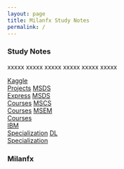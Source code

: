 ```yaml
---
layout: page
title: Milanfx Study Notes
permalink: /
---
```


<h3>Study Notes</h3>

xxxxx xxxxx xxxxx xxxxx xxxxx xxxxx

<div>
  <a href="//" class="btn cour1">Kaggle<br>Projects</a>
  <a href="/02-MSDS-Express/" class="btn cour2">MSDS<br>Express</a>
  <a href="/03-MSDS-Courses/" class="btn cour3">MSDS<br>Courses</a>
  <a href="/04-MSCS-Courses/" class="btn cour4">MSCS<br>Courses</a>
  <a href="//" class="btn cour5">MSEM<br>Courses</a>
</div>

<div>
  <a href="//" class="btn cour1">IBM<br>Specialization</a>
  <a href="//" class="btn cour2">DL<br>Specialization</a>
</div>

<h3>Milanfx</h3>